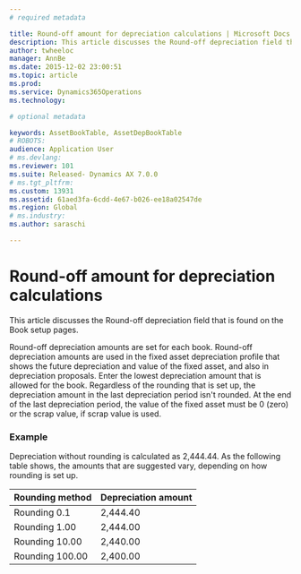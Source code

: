 ```yaml
---
# required metadata

title: Round-off amount for depreciation calculations | Microsoft Docs
description: This article discusses the Round-off depreciation field that is found on the Book setup pages.
author: twheeloc
manager: AnnBe
ms.date: 2015-12-02 23:00:51
ms.topic: article
ms.prod: 
ms.service: Dynamics365Operations
ms.technology: 

# optional metadata

keywords: AssetBookTable, AssetDepBookTable
# ROBOTS: 
audience: Application User
# ms.devlang: 
ms.reviewer: 101
ms.suite: Released- Dynamics AX 7.0.0
# ms.tgt_pltfrm: 
ms.custom: 13931
ms.assetid: 61aed3fa-6cdd-4e67-b026-ee18a02547de
ms.region: Global
# ms.industry: 
ms.author: saraschi

---
```


# Round-off amount for depreciation calculations

This article discusses the Round-off depreciation field that is found on the Book setup pages.

Round-off depreciation amounts are set for each book. Round-off depreciation amounts are used in the fixed asset depreciation profile that shows the future depreciation and value of the fixed asset, and also in depreciation proposals. Enter the lowest depreciation amount that is allowed for the book. Regardless of the rounding that is set up, the depreciation amount in the last depreciation period isn't rounded. At the end of the last depreciation period, the value of the fixed asset must be 0 (zero) or the scrap value, if scrap value is used.

### Example

Depreciation without rounding is calculated as 2,444.44. As the following table shows, the amounts that are suggested vary, depending on how rounding is set up.

| Rounding method | Depreciation amount |
|-----------------|---------------------|
| Rounding 0.1    | 2,444.40            |
| Rounding 1.00   | 2,444.00            |
| Rounding 10.00  | 2,440.00            |
| Rounding 100.00 | 2,400.00            |



